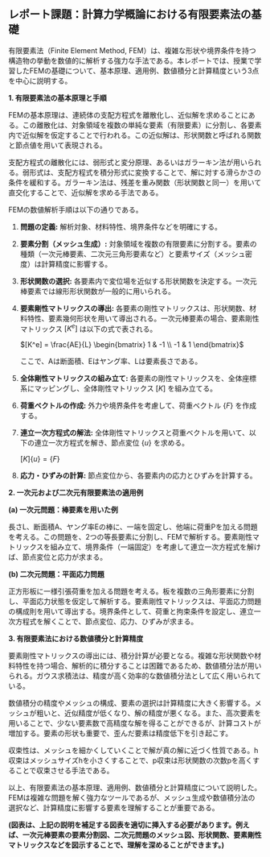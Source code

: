 ## レポート課題：計算力学概論における有限要素法の基礎

有限要素法（Finite Element Method, FEM）は、複雑な形状や境界条件を持つ構造物の挙動を数値的に解析する強力な手法である。本レポートでは、授業で学習したFEMの基礎について、基本原理、適用例、数値積分と計算精度という3点を中心に説明する。

**1. 有限要素法の基本原理と手順**

FEMの基本原理は、連続体の支配方程式を離散化し、近似解を求めることにある。この離散化は、対象領域を複数の単純な要素（有限要素）に分割し、各要素内で近似解を仮定することで行われる。この近似解は、形状関数と呼ばれる関数と節点値を用いて表現される。

支配方程式の離散化には、弱形式と変分原理、あるいはガラーキン法が用いられる。弱形式は、支配方程式を積分形式に変換することで、解に対する滑らかさの条件を緩和する。ガラーキン法は、残差を重み関数（形状関数と同一）を用いて直交化することで、近似解を求める手法である。

FEMの数値解析手順は以下の通りである。

1. **問題の定義:** 解析対象、材料特性、境界条件などを明確にする。
2. **要素分割（メッシュ生成）:** 対象領域を複数の有限要素に分割する。要素の種類（一次元棒要素、二次元三角形要素など）と要素サイズ（メッシュ密度）は計算精度に影響する。
3. **形状関数の選択:** 各要素内で変位場を近似する形状関数を決定する。一次元棒要素では線形形状関数が一般的に用いられる。
4. **要素剛性マトリックスの導出:** 各要素の剛性マトリックスは、形状関数、材料特性、要素幾何形状を用いて導出される。一次元棒要素の場合、要素剛性マトリックス $[K^e]$ は以下の式で表される。

   $[K^e] = \frac{AE}{L} \begin{bmatrix} 1 & -1 \\ -1 & 1 \end{bmatrix}$

   ここで、Aは断面積、Eはヤング率、Lは要素長さである。

5. **全体剛性マトリックスの組み立て:** 各要素の剛性マトリックスを、全体座標系にマッピングし、全体剛性マトリックス $[K]$ を組み立てる。
6. **荷重ベクトルの作成:** 外力や境界条件を考慮して、荷重ベクトル $\{F\}$ を作成する。
7. **連立一次方程式の解法:** 全体剛性マトリックスと荷重ベクトルを用いて、以下の連立一次方程式を解き、節点変位 $\{u\}$ を求める。

   $[K]\{u\} = \{F\}$

8. **応力・ひずみの計算:** 節点変位から、各要素内の応力とひずみを計算する。

**2. 一次元および二次元有限要素法の適用例**

**(a) 一次元問題：棒要素を用いた例**

長さL、断面積A、ヤング率Eの棒に、一端を固定し、他端に荷重Pを加える問題を考える。この問題を、2つの等長要素に分割し、FEMで解析する。要素剛性マトリックスを組み立て、境界条件（一端固定）を考慮して連立一次方程式を解けば、節点変位と応力が求まる。

**(b) 二次元問題：平面応力問題**

正方形板に一様引張荷重を加える問題を考える。板を複数の三角形要素に分割し、平面応力状態を仮定して解析する。要素剛性マトリックスは、平面応力問題の構成則を用いて導出する。境界条件として、荷重と拘束条件を設定し、連立一次方程式を解くことで、節点変位、応力、ひずみが求まる。


**3. 有限要素法における数値積分と計算精度**

要素剛性マトリックスの導出には、積分計算が必要となる。複雑な形状関数や材料特性を持つ場合、解析的に積分することは困難であるため、数値積分法が用いられる。ガウス求積法は、精度が高く効率的な数値積分法として広く用いられている。

数値積分の精度やメッシュの構成、要素の選択は計算精度に大きく影響する。メッシュが粗いと、近似精度が低くなり、解の精度が悪くなる。また、高次要素を用いることで、少ない要素数で高精度な解を得ることができるが、計算コストが増加する。要素の形状も重要で、歪んだ要素は精度低下を引き起こす。

収束性は、メッシュを細かくしていくことで解が真の解に近づく性質である。h収束はメッシュサイズhを小さくすることで、p収束は形状関数の次数pを高くすることで収束させる手法である。


以上、有限要素法の基本原理、適用例、数値積分と計算精度について説明した。FEMは複雑な問題を解く強力なツールであるが、メッシュ生成や数値積分法の選択など、計算精度に影響する要素を理解することが重要である。


**(図表は、上記の説明を補足する図表を適切に挿入する必要があります。例えば、一次元棒要素の要素分割図、二次元問題のメッシュ図、形状関数、要素剛性マトリックスなどを図示することで、理解を深めることができます。)**
